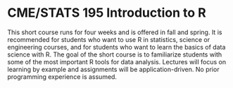 # CME/STATS 195 Introduction to R

This short course runs for four weeks and is offered in fall and spring. 
It is recommended for students who want to use R in statistics, science
or engineering courses, and for students who want to learn the basics of data 
science with R. The goal of the short course is to familiarize students with 
some of the most important R tools for data analysis. Lectures will focus 
on learning by example and assignments will be application-driven. 
No prior programming experience is assumed.
